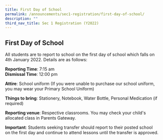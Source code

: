 ```yaml
---
title: First Day of School
permalink: /announcements/sec1-registration/first-day-of-school/
description: ""
third_nav_title: Sec 1 Registration (Y2022)
---
```

## **First Day of School**
All students are to report to school on the first day of school which falls on 4th January 2022.
Details are as follows:

**Reporting Time**: 7:15 am <br>
**Dismissal Time**:  12:00 pm

**Attire**: School uniform (If you were unable to purchase our school uniform, you may wear your Primary School Uniform)

**Things to bring**:   Stationery, Notebook, Water Bottle, Personal Medication (if required)

**Reporting venue**: Respective classrooms.  You may check your child's allocated class in Parents Gateway. 


**Important**: Students seeking transfer should report to their posted school on the first day and continue to attend lessons until the transfer is approved.